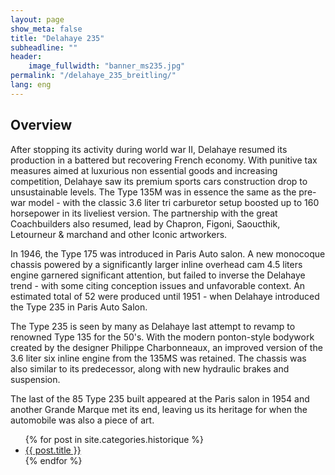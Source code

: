 ```yaml
---
layout: page
show_meta: false
title: "Delahaye 235"
subheadline: ""
header:
    image_fullwidth: "banner_ms235.jpg"
permalink: "/delahaye_235_breitling/"
lang: eng
---
```


## Overview

After stopping its activity during world war II, Delahaye resumed its production in a battered but recovering French economy. With punitive tax measures aimed at luxurious non essential goods and increasing competition, Delahaye saw its premium sports cars construction drop to unsustainable levels. The Type 135M was in essence the same as the pre-war model - with the classic 3.6 liter tri carburetor setup boosted up to 160 horsepower in its liveliest version. The partnership with the great Coachbuilders also resumed, lead by Chapron, Figoni, Saoucthik, Letourneur & marchand and other Iconic artworkers.

In 1946, the Type 175 was introduced in Paris Auto salon. A new monocoque chassis powered by a significantly larger inline overhead cam 4.5 liters engine garnered significant attention, but failed to inverse the Delahaye trend - with some citing conception issues and unfavorable context. An estimated total of 52 were produced until 1951 - when Delahaye introduced the Type 235 in Paris Auto Salon.

The Type 235 is seen by many as Delahaye last attempt to revamp to renowned Type 135 for the 50's.  With the modern ponton-style bodywork created by the designer Philippe Charbonneaux, an improved version of the 3.6 liter six inline engine from the 135MS was retained. The chassis was also similar to its predecessor, along with new hydraulic brakes and suspension.

The last of the 85 Type 235 built appeared at the Paris salon in 1954 and another Grande Marque met its end, leaving us its heritage for when the automobile was also a piece of art.


<ul>
    {% for post in site.categories.historique %}
    <li><a href="{{ site.url }}{{ site.baseurl }}{{ post.url }}">{{ post.title }}</a></li>
    {% endfor %}
</ul>
